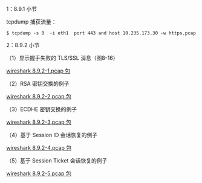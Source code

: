 1：8.9.1 小节

tcpdump 捕获流量：

```
$ tcpdump -s 0  -i eth1  port 443 and host 10.235.173.30 -w https.pcap  
```

2：8.9.2 小节

（1）显示握手失败的 TLS/SSL 消息（图8-16）

[wireshark 8.9.2-1.pcap 包](res/8.9.2-1.pcap)

（2）RSA 密钥交换的例子

[wireshark 8.9.2-2.pcap 包](res/8.9.2-2.pcap)

（3）ECDHE 密钥交换的例子

[wireshark 8.9.2-3.pcap 包](res/8.9.2-3.pcap)

（4）基于 Session ID 会话恢复的例子

[wireshark 8.9.2-4.pcap 包](res/8.9.2-4.pcap)

（5）基于 Session Ticket 会话恢复的例子

[wireshark 8.9.2-5.pcap 包](res/8.9.2-5.pcap)